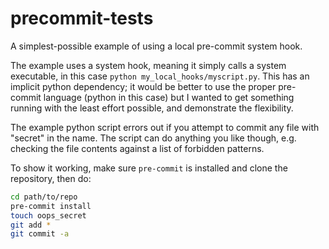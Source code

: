 # precommit-tests

A simplest-possible example of using a local pre-commit system hook.

The example uses a system hook, meaning it simply calls a system executable, in this case `python my_local_hooks/myscript.py`. This has an implicit python dependency; it would be better to use the proper pre-commit language (python in this case) but I wanted to get something running with the least effort possible, and demonstrate the flexibility.

The example python script errors out if you attempt to commit any file with "secret" in the name. The script can do anything you like though, e.g. checking the file contents against a list of forbidden patterns.

To show it working, make sure `pre-commit` is installed and clone the repository, then do:

```bash
cd path/to/repo
pre-commit install
touch oops_secret
git add *
git commit -a
```

